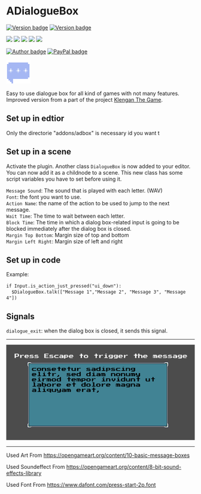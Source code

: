 # ADialogueBox 

[![Version badge](https://img.shields.io/badge/Version-v0.2-green.svg)](https://paypal.me/divirad)  [![Version badge](https://img.shields.io/badge/Godot_Version-v3.2.stable-green.svg)](https://godotengine.org) <br>

![](https://img.shields.io/github/downloads/divirad/ADialogueBox/total)
![](https://img.shields.io/github/stars/Divirad/ADialogueBox)
![](https://img.shields.io/github/issues/Divirad/ADialogueBox)
![](https://img.shields.io/github/forks/Divirad/ADialogueBox)
![](https://img.shields.io/github/license/Divirad/ADialogueBox) <br>
	
[![Author badge](https://img.shields.io/badge/Made_by-Divirad-inactive.svg)](https://divirad.com) 
[![PayPal badge](https://img.shields.io/badge/Donate-PayPal-blue.svg)](https://paypal.me/divirad) <br>

![Icon](https://raw.githubusercontent.com/Divirad/ADialogueBox/master/icon.png)

Easy to use dialogue box for all kind of games with not many features.<br>
Improved version from a part of the project [Klengan The Game](https://github.com/klenganthegame/KlenganTheGame).

## Set up in edtior
Only the directorie "addons/adbox" is necessary id you want t

## Set up in a scene

Activate the plugin. Another class `DialogueBox` is now added to your editor. You can now add it as a childnode to a scene. This new class has some script variables you have to set before using it.

`Message Sound`: The sound that is played with each letter. (WAV)<br>
`Font`: the font you want to use. <br>
`Action Name`: the name of the action to be used to jump to the next message.<br>
`Wait Time`: The time to wait between each letter.<br>
`Block Time`: The time in which a dialog box-related input is going to be blocked immediately after the dialog box is closed.<br>
`Margin Top Bottom`: Margin size of top and bottom<br>
`Margin Left Right`: Margin size of left and right<br>

## Set up in code
Example:

``` 
if Input.is_action_just_pressed("ui_down"):
  $DialogueBox.talk(["Message 1","Message 2", "Message 3", "Message 4"])
```
## Signals

`dialogue_exit`: when the dialog box is closed, it sends this signal.

_________

![](https://raw.githubusercontent.com/Divirad/ADialogueBox/master/docs/screenshot.png)

_____________________

Used Art From
https://opengameart.org/content/10-basic-message-boxes

Used Soundeffect From
https://opengameart.org/content/8-bit-sound-effects-library

Used Font From
https://www.dafont.com/press-start-2p.font
